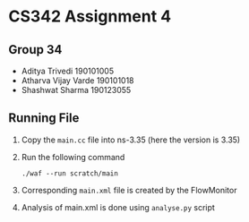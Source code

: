 # CS342 Assignment 4

## Group 34
- Aditya Trivedi 190101005
- Atharva Vijay Varde 190101018
- Shashwat Sharma 190123055

## Running File
1. Copy the `main.cc` file into ns-3.35 (here the version is 3.35)
2. Run the following command 
    ```
    ./waf --run scratch/main
    ```
3. Corresponding `main.xml` file is created by the FlowMonitor

4. Analysis of main.xml is done using `analyse.py` script


